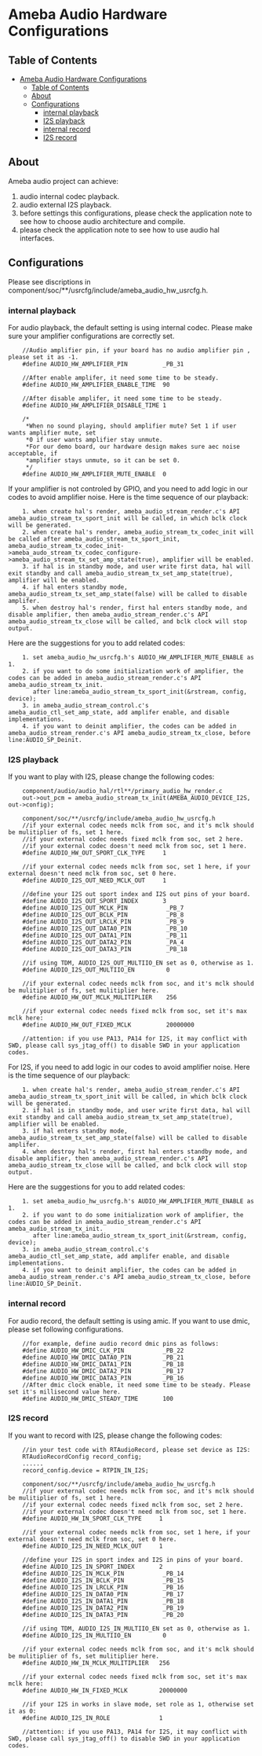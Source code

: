 # Ameba Audio Hardware Configurations

## Table of Contents

- [Ameba Audio Hardware Configurations](#ameba-audio-hardware-configurations)
  - [Table of Contents](#table-of-contents)
  - [About ](#about-)
  - [Configurations ](#configurations-)
    - [internal playback](#internal-playback)
    - [I2S playback](#i2s-playback)
    - [internal record](#internal-record)
    - [I2S record](#i2s-record)

## About <a name = "about"></a>

Ameba audio project can achieve:
1. audio internal codec playback.
2. audio external I2S playback.
3. before settings this configurations, please check the application note to see how to choose audio architecture and compile.
4. please check the application note to see how to use audio hal interfaces.

## Configurations <a name = "configurations"></a>

Please see discriptions in component/soc/**/usrcfg/include/ameba_audio_hw_usrcfg.h.

### internal playback

For audio playback, the default setting is using internal codec.
Please make sure your amplifier configurations are correctly set.

```
    //Audio amplifier pin, if your board has no audio amplifier pin , please set it as -1.
    #define AUDIO_HW_AMPLIFIER_PIN          _PB_31

    //After enable amplifer, it need some time to be steady.
    #define AUDIO_HW_AMPLIFIER_ENABLE_TIME  90

    //After disable amplifer, it need some time to be steady.
    #define AUDIO_HW_AMPLIFIER_DISABLE_TIME 1

    /*
     *When no sound playing, should amplifier mute? Set 1 if user wants amplifier mute, set
     *0 if user wants amplifier stay unmute.
     *For our demo board, our hardware design makes sure aec noise acceptable, if
     *amplifier stays unmute, so it can be set 0.
     */
    #define AUDIO_HW_AMPLIFIER_MUTE_ENABLE  0
```

If your amplifier is not controled by GPIO, and you need to add logic in our codes to avoid amplifier noise.
Here is the time sequence of our playback:

```
    1. when create hal's render, ameba_audio_stream_render.c's API ameba_audio_stream_tx_sport_init will be called, in which bclk clock will be generated.
    2. when create hal's render, ameba_audio_stream_tx_codec_init will be called after ameba_audio_stream_tx_sport_init,         ameba_audio_stream_tx_codec_init->ameba_audo_stream_tx_codec_configure->ameba_audio_stream_tx_set_amp_state(true), amplifier will be enabled.
    3. if hal is in standby mode, and user write first data, hal will exit standby and call ameba_audio_stream_tx_set_amp_state(true), amplifier will be enabled.
    4. if hal enters standby mode, ameba_audio_stream_tx_set_amp_state(false) will be called to disable amplifer.
    5. when destroy hal's render, first hal enters standby mode, and disable amplifier, then ameba_audio_stream_render.c's API ameba_audio_stream_tx_close will be called, and bclk clock will stop output.
```

Here are the suggestions for you to add related codes:

```
    1. set ameba_audio_hw_usrcfg.h's AUDIO_HW_AMPLIFIER_MUTE_ENABLE as 1.
    2. if you want to do some initialization work of amplifier, the codes can be added in ameba_audio_stream_render.c's API ameba_audio_stream_tx_init.
       after line:ameba_audio_stream_tx_sport_init(&rstream, config, device);
    3. in ameba_audio_stream_control.c's ameba_audio_ctl_set_amp_state, add amplifer enable, and disable implementations.
    4. if you want to deinit amplifier, the codes can be added in ameba_audio_stream_render.c's API ameba_audio_stream_tx_close, before line:AUDIO_SP_Deinit.
```

### I2S playback

If you want to play with I2S, please change the following codes:

```
    component/audio/audio_hal/rtl**/primary_audio_hw_render.c
    out->out_pcm = ameba_audio_stream_tx_init(AMEBA_AUDIO_DEVICE_I2S, out->config);

    component/soc/**/usrcfg/include/ameba_audio_hw_usrcfg.h
    //if your external codec needs mclk from soc, and it's mclk should be mulitiplier of fs, set 1 here.
    //if your external codec needs fixed mclk from soc, set 2 here.
    //if your external codec doesn't need mclk from soc, set 1 here.
    #define AUDIO_HW_OUT_SPORT_CLK_TYPE     1

    //if your external codec needs mclk from soc, set 1 here, if your external doesn't need mclk from soc, set 0 here.
    #define AUDIO_I2S_OUT_NEED_MCLK_OUT     1

    //define your I2S out sport index and I2S out pins of your board.
    #define AUDIO_I2S_OUT_SPORT_INDEX       3
    #define AUDIO_I2S_OUT_MCLK_PIN           _PB_7
    #define AUDIO_I2S_OUT_BCLK_PIN           _PB_8
    #define AUDIO_I2S_OUT_LRCLK_PIN          _PB_9
    #define AUDIO_I2S_OUT_DATA0_PIN          _PB_10
    #define AUDIO_I2S_OUT_DATA1_PIN          _PB_11
    #define AUDIO_I2S_OUT_DATA2_PIN          _PA_4
    #define AUDIO_I2S_OUT_DATA3_PIN          _PB_18

    //if using TDM, AUDIO_I2S_OUT_MULTIIO_EN set as 0, otherwise as 1.
    #define AUDIO_I2S_OUT_MULTIIO_EN         0

    //if your external codec needs mclk from soc, and it's mclk should be mulitiplier of fs, set mulitiplier here.
    #define AUDIO_HW_OUT_MCLK_MULITIPLIER    256

    //if your external codec needs fixed mclk from soc, set it's max mclk here:
    #define AUDIO_HW_OUT_FIXED_MCLK          20000000

    //attention: if you use PA13, PA14 for I2S, it may conflict with SWD, please call sys_jtag_off() to disable SWD in your application codes.
```

For I2S, if you need to add logic in our codes to avoid amplifier noise.
Here is the time sequence of our playback:

```
    1. when create hal's render, ameba_audio_stream_render.c's API ameba_audio_stream_tx_sport_init will be called, in which bclk clock will be generated.
    2. if hal is in standby mode, and user write first data, hal will exit standby and call ameba_audio_stream_tx_set_amp_state(true), amplifier will be enabled.
    3. if hal enters standby mode, ameba_audio_stream_tx_set_amp_state(false) will be called to disable amplifer.
    4. when destroy hal's render, first hal enters standby mode, and disable amplifier, then ameba_audio_stream_render.c's API ameba_audio_stream_tx_close will be called, and bclk clock will stop output.
```

Here are the suggestions for you to add related codes:

```
    1. set ameba_audio_hw_usrcfg.h's AUDIO_HW_AMPLIFIER_MUTE_ENABLE as 1.
    2. if you want to do some initialization work of amplifier, the codes can be added in ameba_audio_stream_render.c's API ameba_audio_stream_tx_init.
       after line:ameba_audio_stream_tx_sport_init(&rstream, config, device);
    3. in ameba_audio_stream_control.c's ameba_audio_ctl_set_amp_state, add amplifer enable, and disable implementations.
    4. if you want to deinit amplifier, the codes can be added in ameba_audio_stream_render.c's API ameba_audio_stream_tx_close, before line:AUDIO_SP_Deinit.
```
### internal record

For audio record, the default setting is using amic.
If you want to use dmic, please set following configurations.

```
    //for example, define audio record dmic pins as follows:
    #define AUDIO_HW_DMIC_CLK_PIN           _PB_22
    #define AUDIO_HW_DMIC_DATA0_PIN         _PB_21
    #define AUDIO_HW_DMIC_DATA1_PIN         _PB_18
    #define AUDIO_HW_DMIC_DATA2_PIN         _PB_17
    #define AUDIO_HW_DMIC_DATA3_PIN         _PB_16
    //After dmic clock enable, it need some time to be steady. Please set it's millisecond value here.
    #define AUDIO_HW_DMIC_STEADY_TIME       100
```

### I2S record
If you want to record with I2S, please change the following codes:

```
    //in your test code with RTAudioRecord, please set device as I2S:
    RTAudioRecordConfig record_config;
    ......
    record_config.device = RTPIN_IN_I2S;

    component/soc/**/usrcfg/include/ameba_audio_hw_usrcfg.h
    //if your external codec needs mclk from soc, and it's mclk should be mulitiplier of fs, set 1 here.
    //if your external codec needs fixed mclk from soc, set 2 here.
    //if your external codec doesn't need mclk from soc, set 1 here.
    #define AUDIO_HW_IN_SPORT_CLK_TYPE     1

    //if your external codec needs mclk from soc, set 1 here, if your external doesn't need mclk from soc, set 0 here.
    #define AUDIO_I2S_IN_NEED_MCLK_OUT     1

    //define your I2S in sport index and I2S in pins of your board.
    #define AUDIO_I2S_IN_SPORT_INDEX       2
    #define AUDIO_I2S_IN_MCLK_PIN           _PB_14
    #define AUDIO_I2S_IN_BCLK_PIN           _PB_15
    #define AUDIO_I2S_IN_LRCLK_PIN          _PB_16
    #define AUDIO_I2S_IN_DATA0_PIN          _PB_17
    #define AUDIO_I2S_IN_DATA1_PIN          _PB_18
    #define AUDIO_I2S_IN_DATA2_PIN          _PB_19
    #define AUDIO_I2S_IN_DATA3_PIN          _PB_20

    //if using TDM, AUDIO_I2S_IN_MULTIIO_EN set as 0, otherwise as 1.
    #define AUDIO_I2S_IN_MULTIIO_EN         0

    //if your external codec needs mclk from soc, and it's mclk should be mulitiplier of fs, set mulitiplier here.
    #define AUDIO_HW_IN_MCLK_MULITIPLIER   256

    //if your external codec needs fixed mclk from soc, set it's max mclk here:
    #define AUDIO_HW_IN_FIXED_MCLK         20000000

    //if your I2S in works in slave mode, set role as 1, otherwise set it as 0:
    #define AUDIO_I2S_IN_ROLE              1

    //attention: if you use PA13, PA14 for I2S, it may conflict with SWD, please call sys_jtag_off() to disable SWD in your application codes.

```
